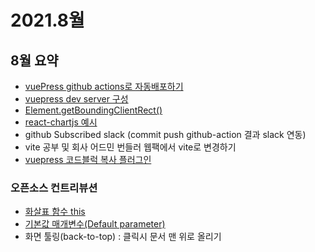 # 2021.8월

## 8월 요약

- [vuePress github actions로 자동배포하기](https://kyounghwan01.github.io/blog/Vue/vuepress/vuepress-github-actions/)
- [vuepress dev server 구성](https://kyounghwan01.github.io/blog/Vue/vuepress/vuepress-dev-server/)
- [Element.getBoundingClientRect()](https://kyounghwan01.github.io/blog/JS/JSbasic/getBoundingClientRect/)
- [react-chartjs 예시](https://kyounghwan01.github.io/blog/React/chart-js/)
- github Subscribed slack (commit push github-action 결과 slack 연동)
- vite 공부 및 회사 어드민 번들러 웹팩에서 vite로 변경하기
- [vuepress 코드블럭 복사 플러그인](https://kyounghwan01.github.io/blog/Vue/vuepress/vuepress-plugin/#%EC%BD%94%EB%93%9C-%EB%B3%B5%EC%82%AC-%ED%94%8C%EB%9F%AC%EA%B7%B8%EC%9D%B8)

### 오픈소스 컨트리뷰션

- [화살표 함수 this](https://joshua1988.github.io/vue-camp/es6/fat-arrow.html#this-%E1%84%87%E1%85%A1%E1%84%8B%E1%85%B5%E1%86%AB%E1%84%83%E1%85%B5%E1%86%BC%E1%84%8B%E1%85%B4-%E1%84%87%E1%85%A7%E1%86%AB%E1%84%92%E1%85%AA)
- [기본값 매개변수(Default parameter)](https://joshua1988.github.io/vue-camp/es6/default-parameter.html#%E1%84%80%E1%85%AE%E1%84%86%E1%85%AE%E1%86%AB)
- 화면 툴링(back-to-top) : 클릭시 문서 맨 위로 올리기
